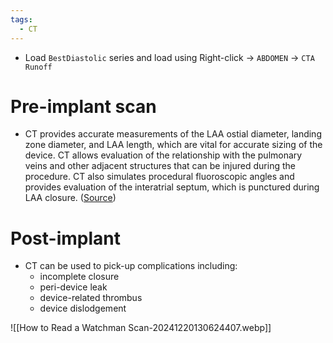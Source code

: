 ```yaml
---
tags:
  - CT
---
```


- Load `BestDiastolic` series and load using Right-click -> `ABDOMEN` -> `CTA Runoff`
# Pre-implant scan

- CT provides accurate measurements of the LAA ostial diameter, landing zone diameter, and LAA length, which are vital for accurate sizing of the device. CT allows evaluation of the relationship with the pulmonary veins and other adjacent structures that can be injured during the procedure. CT also simulates procedural fluoroscopic angles and provides evaluation of the interatrial septum, which is punctured during LAA closure. ([Source](https://pubs.rsna.org/doi/full/10.1148/rg.2021200136))

# Post-implant

- CT can be used to pick-up complications including:
	- incomplete closure
	- peri-device leak
	- device-related thrombus
	- device dislodgement

![[How to Read a Watchman Scan-20241220130624407.webp]]
